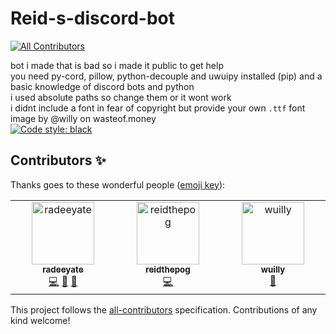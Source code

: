 # Reid-s-discord-bot
<!-- ALL-CONTRIBUTORS-BADGE:START - Do not remove or modify this section -->
[![All Contributors](https://img.shields.io/badge/all_contributors-3-orange.svg?style=flat-square)](#contributors-)
<!-- ALL-CONTRIBUTORS-BADGE:END -->
bot i made that is bad so i made it public to get help  
you need py-cord, pillow, python-decouple and uwuipy installed (pip) and a basic knowledge of discord bots and python  
i used absolute paths so change them or it wont work  
i didnt include a font in fear of copyright but provide your own `.ttf` font  
image by @willy on wasteof.money  
[![Code style: black](https://img.shields.io/badge/code%20style-black-000000.svg)](https://github.com/psf/black)

## Contributors ✨

Thanks goes to these wonderful people ([emoji key](https://allcontributors.org/docs/en/emoji-key)):

<!-- ALL-CONTRIBUTORS-LIST:START - Do not remove or modify this section -->
<!-- prettier-ignore-start -->
<!-- markdownlint-disable -->
<table>
  <tbody>
    <tr>
      <td align="center" valign="top" width="14.28%"><a href="http://radi8.dev"><img src="https://avatars.githubusercontent.com/u/124477460?v=4?s=100" width="100px;" alt="radeeyate"/><br /><sub><b>radeeyate</b></sub></a><br /><a href="https://github.com/reidthepog/Reids-discord-bot/commits?author=radeeyate" title="Code">💻</a> <a href="https://github.com/reidthepog/Reids-discord-bot/issues?q=author%3Aradeeyate" title="Bug reports">🐛</a> <a href="#question-radeeyate" title="Answering Questions">💬</a></td>
      <td align="center" valign="top" width="14.28%"><a href="https://github.com/reidthepog"><img src="https://avatars.githubusercontent.com/u/123068761?v=4?s=100" width="100px;" alt="reidthepog"/><br /><sub><b>reidthepog</b></sub></a><br /><a href="https://github.com/reidthepog/Reids-discord-bot/commits?author=reidthepog" title="Code">💻</a></td>
      <td align="center" valign="top" width="14.28%"><a href="https://github.com/wulliy"><img src="https://avatars.githubusercontent.com/u/79392954?v=4?s=100" width="100px;" alt="wuilly"/><br /><sub><b>wuilly</b></sub></a><br /><a href="#design-wulliy" title="Design">🎨</a></td>
    </tr>
  </tbody>
</table>

<!-- markdownlint-restore -->
<!-- prettier-ignore-end -->

<!-- ALL-CONTRIBUTORS-LIST:END -->

This project follows the [all-contributors](https://github.com/all-contributors/all-contributors) specification. Contributions of any kind welcome!